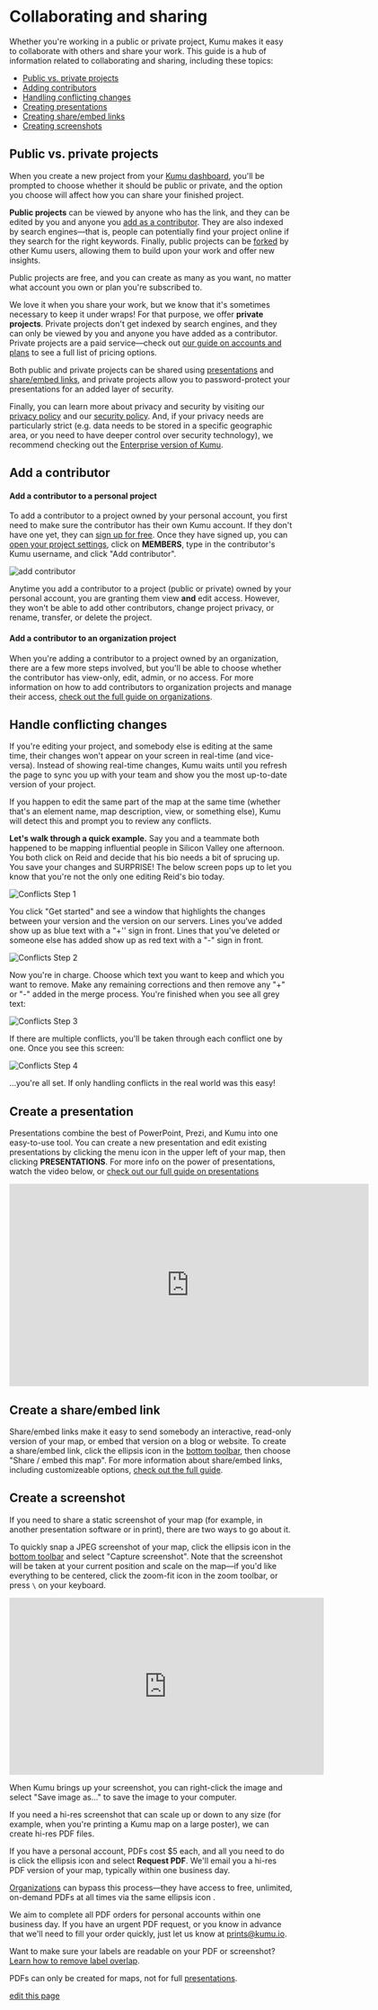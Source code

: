 # Collaborating and sharing

Whether you're working in a public or private project, Kumu makes it easy to collaborate with others and share your work. This guide is a hub of information related to collaborating and sharing, including these topics:

* [Public vs. private projects](#public-vs-private-projects)
* [Adding contributors](#add-a-contributor)
* [Handling conflicting changes](#handle-conflicting-changes)
* [Creating presentations](#create-a-presentation)
* [Creating share/embed links](#create-a-shareembed-link)
* [Creating screenshots](#create-a-screenshot)

## Public vs. private projects

When you create a new project from your [Kumu dashboard](/overview/dashboard.md), you'll be prompted to choose whether it should be public or private, and the option you choose will affect how you can share your finished project.

**Public projects** can be viewed by anyone who has the link, and they can be edited by you and anyone you [add as a contributor](#add-a-contributor). They are also indexed by search engines—that is, people can potentially find your project online if they search for the right keywords. Finally, public projects can be [forked](/guides/forking.md) by other Kumu users, allowing them to build upon your work and offer new insights.

Public projects are free, and you can create as many as you want, no matter what account you own or plan you're subscribed to.

We love it when you share your work, but we know that it's sometimes necessary to keep it under wraps! For that purpose, we offer **private projects**. Private projects don't get indexed by search engines, and they can only be viewed by you and anyone you have added as a contributor. Private projects are a paid service—check out [our guide on accounts and plans](/overview/accounts-and-plans.md) to see a full list of pricing options.

Both public and private projects can be shared using [presentations](#create-a-presentation) and [share/embed links](#create-a-shareembed-link), and private projects allow you to password-protect your presentations for an added layer of security.

Finally, you can learn more about privacy and security by visiting our [privacy policy](https://kumu.io/privacy) and our [security policy](https://kumu.io/security). And, if your privacy needs are particularly strict (e.g. data needs to be stored in a specific geographic area, or you need to have deeper control over security technology), we recommend checking out the [Enterprise version of Kumu](/overview/accounts-and-plans.html#enterprise-version).

## Add a contributor

#### Add a contributor to a personal project

To add a contributor to a project owned by your personal account, you first need to make sure the contributor has their own Kumu account. If they don't have one yet, they can [sign up for free](https://kumu.io/join). Once they have signed up, you can [open your project settings](/overview/settings.md), click on **MEMBERS**, type in the contributor's Kumu username, and click "Add contributor".

![add contributor](/images/add-collaborator.png)

Anytime you add a contributor to a project (public or private) owned by your personal account, you are granting them view **and** edit access. However, they won't be able to add other contributors, change project privacy, or rename, transfer, or delete the project.


#### Add a contributor to an organization project

When you're adding a contributor to a project owned by an organization, there are a few more steps involved, but you'll be able to choose whether the contributor has view-only, edit, admin, or no access. For more information on how to add contributors to organization projects and manage their access, [check out the full guide on organizations](/guides/organizations.md).


## Handle conflicting changes

If you're editing your project, and somebody else is editing at the same time, their changes won't appear on your screen in real-time (and vice-versa). Instead of showing real-time changes, Kumu waits until you refresh the page to sync you up with your team and show you the most up-to-date version of your project.

If you happen to edit the same part of the map at the same time (whether that's an element name, map description, view, or something else), Kumu will detect this and prompt you to review any conflicts.

**Let's walk through a quick example.** Say you and a teammate both happened to be mapping influential people in Silicon Valley one afternoon. You both click on Reid and decide that his bio needs a bit of sprucing up. You save your changes and SURPRISE! The below screen pops up to let you know that you're not the only one editing Reid's bio today.

![Conflicts Step 1](/images/merge-1.png)

You click "Get started" and see a window that highlights the changes between your version and the version on our servers. Lines you've added show up as blue text with a "+'' sign in front. Lines that you've deleted or someone else has added show up as red text with a "-" sign in front.

![Conflicts Step 2](/images/merge-2.png)

Now you're in charge. Choose which text you want to keep and which you want to remove. Make any remaining corrections and then remove any "+" or "-" added in the merge process. You're finished when you see all grey text:

![Conflicts Step 3](/images/merge-3.png)

If there are multiple conflicts, you'll be taken through each conflict one by one. Once you see this screen:

![Conflicts Step 4](/images/merge-4.png)

...you're all set. If only handling conflicts in the real world was this easy!


## Create a presentation

Presentations combine the best of PowerPoint, Prezi, and Kumu into one easy-to-use tool. You can create a new presentation and edit existing presentations by clicking the menu icon <i class="fa fa-bars"></i> in the upper left of your map, then clicking **PRESENTATIONS**. For more info on the power of presentations, watch the video below, or [check out our full guide on presentations](/guides/presentations.md)

<iframe src="https://player.vimeo.com/video/118975099" width="640" height="360" frameborder="0" webkitallowfullscreen mozallowfullscreen allowfullscreen></iframe>


## Create a share/embed link

Share/embed links make it easy to send somebody an interactive, read-only version of your map, or embed that version on a blog or website. To create a share/embed link, click the ellipsis icon <i class="fa fa-ellipsis-h">  </i> in the [bottom toolbar](/overview/map-editor.md#bottom-toolbar), then choose "Share / embed this map". For more information about share/embed links, including customizeable options, [check out the full guide](/guides/share-and-embed.md).


## Create a screenshot

If you need to share a static screenshot of your map (for example, in another presentation software or in print), there are two ways to go about it.

To quickly snap a JPEG screenshot of your map, click the ellipsis icon <i class="fa fa-ellipsis-h">  </i> in the [bottom toolbar](/overview/map-editor.html#bottom-toolbar) and select "Capture screenshot". Note that the screenshot will be taken at your current position and scale on the map—if you'd like everything to be centered, click the zoom-fit icon <i  class="glyphicon glyphicon-resize-small">  </i> in the zoom toolbar, or press `\` on your keyboard.

<p><iframe width="560" height="315" src="https://www.youtube.com/embed/66dz3DFJZi4" frameborder="0" allowfullscreen></iframe></p>

When Kumu brings up your screenshot, you can right-click the image and select "Save image as..." to save the image to your computer.

If you need a hi-res screenshot that can scale up or down to any size (for example, when you're printing a Kumu map on a large poster), we can create hi-res PDF files.

If you have a personal account, PDFs cost $5 each, and all you need to do is click the ellipsis icon <i class="fa fa-ellipsis-h">  </i> and select **Request PDF**. We'll email you a hi-res PDF version of your map, typically within one business day.

[Organizations](/guides/organizations.html) can bypass this process—they have access to free, unlimited, on-demand PDFs at all times via the same ellipsis icon <i class="fa fa-ellipsis-h">  </i>.

We aim to complete all PDF orders for personal accounts within one business day. If you have an urgent PDF request, or you know in advance that we'll need to fill your order quickly, just let us know at [prints@kumu.io](mailto:prints@kumu.io).

<p class="alert alert-info">
Want to make sure your labels are readable on your PDF or screenshot? <a class="alert-link" href="/guides/layouts/remove-overlap.html">Learn how to remove label overlap</a>.
</p>

<p class="alert alert-warning">
PDFs can only be created for maps, not for full <a class="alert-link" href="/guides/presentations.html">presentations</a>.
</p>


<span class="edit-link"><a href="https://github.com/kumu/docs/blob/master/guides/collaboration.md" target="_blank"><i class="fa fa-github"></i> edit this page</a></span>
